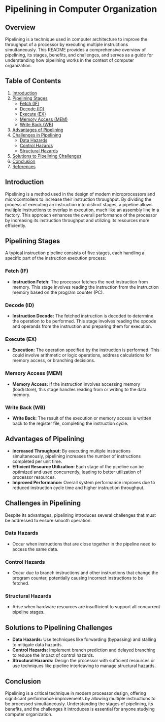 # Pipelining in Computer Organization

## Overview

Pipelining is a technique used in computer architecture to improve the throughput of a processor by executing multiple instructions simultaneously. This README provides a comprehensive overview of pipelining, its stages, benefits, and challenges, and serves as a guide for understanding how pipelining works in the context of computer organization.

## Table of Contents

1. [Introduction](#introduction)
2. [Pipelining Stages](#pipelining-stages)
   - [Fetch (IF)](#fetch-if)
   - [Decode (ID)](#decode-id)
   - [Execute (EX)](#execute-ex)
   - [Memory Access (MEM)](#memory-access-mem)
   - [Write Back (WB)](#write-back-wb)
3. [Advantages of Pipelining](#advantages-of-pipelining)
4. [Challenges in Pipelining](#challenges-in-pipelining)
   - [Data Hazards](#data-hazards)
   - [Control Hazards](#control-hazards)
   - [Structural Hazards](#structural-hazards)
5. [Solutions to Pipelining Challenges](#solutions-to-pipelining-challenges)
6. [Conclusion](#conclusion)
7. [References](#references)

## Introduction

Pipelining is a method used in the design of modern microprocessors and microcontrollers to increase their instruction throughput. By dividing the process of executing an instruction into distinct stages, a pipeline allows multiple instructions to overlap in execution, much like an assembly line in a factory. This approach enhances the overall performance of the processor by increasing its instruction throughput and utilizing its resources more efficiently.

## Pipelining Stages

A typical instruction pipeline consists of five stages, each handling a specific part of the instruction execution process:

### Fetch (IF)

- **Instruction Fetch:** The processor fetches the next instruction from memory. This stage involves reading the instruction from the instruction memory based on the program counter (PC).

### Decode (ID)

- **Instruction Decode:** The fetched instruction is decoded to determine the operation to be performed. This stage involves reading the opcode and operands from the instruction and preparing them for execution.

### Execute (EX)

- **Execution:** The operation specified by the instruction is performed. This could involve arithmetic or logic operations, address calculations for memory access, or branching decisions.

### Memory Access (MEM)

- **Memory Access:** If the instruction involves accessing memory (load/store), this stage handles reading from or writing to the data memory.

### Write Back (WB)

- **Write Back:** The result of the execution or memory access is written back to the register file, completing the instruction cycle.

## Advantages of Pipelining

- **Increased Throughput:** By executing multiple instructions simultaneously, pipelining increases the number of instructions completed per unit time.
- **Efficient Resource Utilization:** Each stage of the pipeline can be optimized and used concurrently, leading to better utilization of processor resources.
- **Improved Performance:** Overall system performance improves due to reduced instruction cycle time and higher instruction throughput.

## Challenges in Pipelining

Despite its advantages, pipelining introduces several challenges that must be addressed to ensure smooth operation:

### Data Hazards

- Occur when instructions that are close together in the pipeline need to access the same data.

### Control Hazards

- Occur due to branch instructions and other instructions that change the program counter, potentially causing incorrect instructions to be fetched.

### Structural Hazards

- Arise when hardware resources are insufficient to support all concurrent pipeline stages.

## Solutions to Pipelining Challenges

- **Data Hazards:** Use techniques like forwarding (bypassing) and stalling to mitigate data hazards.
- **Control Hazards:** Implement branch prediction and delayed branching to reduce the impact of control hazards.
- **Structural Hazards:** Design the processor with sufficient resources or use techniques like pipeline interleaving to manage structural hazards.

## Conclusion

Pipelining is a critical technique in modern processor design, offering significant performance improvements by allowing multiple instructions to be processed simultaneously. Understanding the stages of pipelining, its benefits, and the challenges it introduces is essential for anyone studying computer organization.

